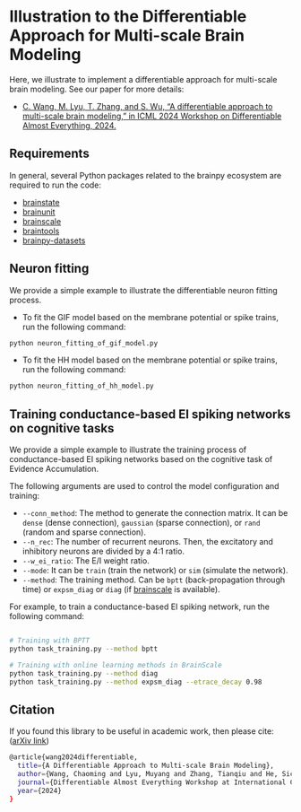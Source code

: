 # Illustration to the Differentiable Approach for Multi-scale Brain Modeling

Here, we illustrate to implement a differentiable approach for multi-scale brain modeling.
See our paper for more details:

- [C. Wang, M. Lyu, T. Zhang, and S. Wu, “A differentiable approach to multi-scale brain modeling,” in ICML 2024 Workshop on Differentiable Almost Everything, 2024. ](https://arxiv.org/abs/2406.19708)


## Requirements

In general, several Python packages related to the brainpy ecosystem are required to run the code:

- [brainstate](https://github.com/chaoming0625/brainstate)
- [brainunit](https://github.com/chaoming0625/brainunit)
- [brainscale](https://github.com/chaoming0625/brainscale)
- [braintools](https://github.com/chaoming0625/braintools)
- [brainpy-datasets](https://github.com/chaoming0625/braindata)

## Neuron fitting

We provide a simple example to illustrate the differentiable neuron fitting process.
    
- To fit the GIF model based on the membrane potential or spike trains, run the following command:

```bash
python neuron_fitting_of_gif_model.py
```

- To fit the HH model based on the membrane potential or spike trains, run the following command:

```bash 
python neuron_fitting_of_hh_model.py
```

## Training conductance-based EI spiking networks on cognitive tasks

We provide a simple example to illustrate the training process of conductance-based EI 
spiking networks based on the cognitive task of Evidence Accumulation.

The following arguments are used to control the model configuration and training:

- ``--conn_method``: The method to generate the connection matrix. It can be ``dense`` (dense connection), ``gaussian`` (sparse connection), or ``rand`` (random and sparse connection).
- ``--n_rec``: The number of recurrent neurons. Then, the excitatory and inhibitory neurons are divided by a 4:1 ratio.
- ``--w_ei_ratio``: The E/I weight ratio.
- ``--mode``: It can be ``train`` (train the network) or ``sim`` (simulate the network).
- ``--method``: The training method. Can be ``bptt`` (back-propagation through time) or ``expsm_diag`` or ``diag`` (if [brainscale](https://github.com/brainpy/brainscale) is available).


For example, to train a conductance-based EI spiking network, run the following command:

```bash

# Training with BPTT
python task_training.py --method bptt

# Training with online learning methods in BrainScale
python task_training.py --method diag
python task_training.py --method expsm_diag --etrace_decay 0.98
```



## Citation

If you found this library to be useful in academic work, then please cite: ([arXiv link](https://arxiv.org/abs/2406.19708))

```bash
@article{wang2024differentiable,
  title={A Differentiable Approach to Multi-scale Brain Modeling},
  author={Wang, Chaoming and Lyu, Muyang and Zhang, Tianqiu and He, Sichao and Wu, Si},
  journal={Differentiable Almost Everything Workshop at International Conference on Machine Learning 2024},
  year={2024}
}
```


